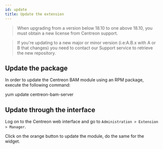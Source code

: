 ```yaml
---
id: update
title: Update the extension
---
```


> When upgrading from a version below 18.10 to one above 18.10, you must obtain
> a new license from Centreon support.

> If you're updating to a new major or minor version (i.e:A.B.x with A or B that
> changes) you need to contact our Support service to retrieve the new
> repository.

## Update the package

In order to update the Centreon BAM module using an RPM package, execute the
following command:

yum update centreon-bam-server

## Update through the interface

Log on to the Centreon web interface and go to `Administration > Extension >
Manager`.

Click on the orange button to update the module, do the same for the widget.
